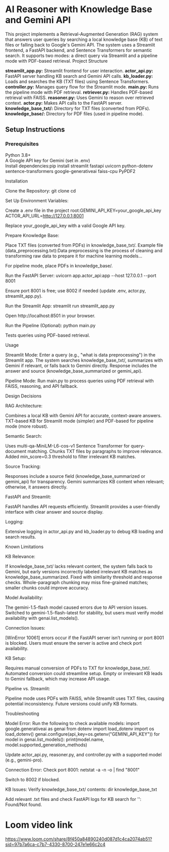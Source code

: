 # AI Reasoner with Knowledge Base and Gemini API
This project implements a Retrieval-Augmented Generation (RAG) system that answers user queries by searching a local knowledge base (KB) of text files or falling back to Google's Gemini API. The system uses a Streamlit frontend, a FastAPI backend, and Sentence Transformers for semantic search. It supports two modes: a direct query via Streamlit and a pipeline mode with PDF-based retrieval.
Project Structure

**streamlit_app.py:** Streamlit frontend for user interaction.
**actor_api.py:** FastAPI server handling KB search and Gemini API calls.
**kb_loader.py:** Loads and searches the KB (TXT files) using Sentence Transformers.
**controller.py:** Manages query flow for the Streamlit mode.
**main.py:** Runs the pipeline mode with PDF retrieval.
**retriever.py:** Handles PDF-based retrieval with FAISS.
**reasoner.py:** Uses Gemini to reason over retrieved context.
**actor.py:** Makes API calls to the FastAPI server.
**knowledge_base_txt/:** Directory for TXT files (converted from PDFs).
**knowledge_base/:** Directory for PDF files (used in pipeline mode).

## Setup Instructions
### Prerequisites

Python 3.8+<br>
A Google API key for Gemini (set in .env)<br>
Install dependencies:pip install streamlit fastapi uvicorn python-dotenv sentence-transformers google-generativeai faiss-cpu PyPDF2<br>



Installation

Clone the Repository:
git clone <repository-url>
cd <repository-directory>


Set Up Environment Variables:

Create a .env file in the project root:GEMINI_API_KEY=your_google_api_key
ACTOR_API_URL=http://127.0.0.1:8001


Replace your_google_api_key with a valid Google API key.


Prepare Knowledge Base:

Place TXT files (converted from PDFs) in knowledge_base_txt/.
Example file (data_preprocessing.txt):Data preprocessing is the process of cleaning and transforming raw data to prepare it for machine learning models...


For pipeline mode, place PDFs in knowledge_base/.


Run the FastAPI Server:
uvicorn app.actor_api:app --host 127.0.0.1 --port 8001


Ensure port 8001 is free; use 8002 if needed (update .env, actor.py, streamlit_app.py).


Run the Streamlit App:
streamlit run streamlit_app.py


Open http://localhost:8501 in your browser.


Run the Pipeline (Optional):
python main.py


Tests queries using PDF-based retrieval.



Usage

Streamlit Mode:
Enter a query (e.g., "what is data preprocessing") in the Streamlit app.
The system searches knowledge_base_txt/, summarizes with Gemini if relevant, or falls back to Gemini directly.
Response includes the answer and source (knowledge_base_summarized or gemini_api).


Pipeline Mode:
Run main.py to process queries using PDF retrieval with FAISS, reasoning, and API fallback.



Design Decisions

RAG Architecture:

Combines a local KB with Gemini API for accurate, context-aware answers.
TXT-based KB for Streamlit mode (simpler) and PDF-based for pipeline mode (more robust).


Semantic Search:

Uses multi-qa-MiniLM-L6-cos-v1 Sentence Transformer for query-document matching.
Chunks TXT files by paragraphs to improve relevance.
Added min_score=0.3 threshold to filter irrelevant KB matches.


Source Tracking:

Responses include a source field (knowledge_base_summarized or gemini_api) for transparency.
Gemini summarizes KB content when relevant; otherwise, it answers directly.


FastAPI and Streamlit:

FastAPI handles API requests efficiently.
Streamlit provides a user-friendly interface with clear answer and source display.


Logging:

Extensive logging in actor_api.py and kb_loader.py to debug KB loading and search results.



Known Limitations

KB Relevance:

If knowledge_base_txt/ lacks relevant content, the system falls back to Gemini, but early versions incorrectly labeled irrelevant KB matches as knowledge_base_summarized. Fixed with similarity threshold and response checks.
Whole-paragraph chunking may miss fine-grained matches; smaller chunks could improve accuracy.


Model Availability:

The gemini-1.5-flash model caused errors due to API version issues. Switched to gemini-1.5-flash-latest for stability, but users must verify model availability with genai.list_models().


Connection Issues:

[WinError 10061] errors occur if the FastAPI server isn’t running or port 8001 is blocked. Users must ensure the server is active and check port availability.


KB Setup:

Requires manual conversion of PDFs to TXT for knowledge_base_txt/. Automated conversion could streamline setup.
Empty or irrelevant KB leads to Gemini fallback, which may increase API usage.


Pipeline vs. Streamlit:

Pipeline mode uses PDFs with FAISS, while Streamlit uses TXT files, causing potential inconsistency. Future versions could unify KB formats.



Troubleshooting

Model Error: Run the following to check available models:
import google.generativeai as genai
from dotenv import load_dotenv
import os
load_dotenv()
genai.configure(api_key=os.getenv("GEMINI_API_KEY"))
for model in genai.list_models():
    print(model.name, model.supported_generation_methods)


Update actor_api.py, reasoner.py, and controller.py with a supported model (e.g., gemini-pro).


Connection Error: Check port 8001:
netstat -a -n -o | find "8001"


Switch to 8002 if blocked.


KB Issues: Verify knowledge_base_txt/ contents:
dir knowledge_base_txt


Add relevant .txt files and check FastAPI logs for KB search for '<query>': Found/Not found.



# Loom video link 

https://www.loom.com/share/8f450a84890240d087d1c4ca2074ab51?sid=97b7a6ca-c7b7-4330-8700-247e1e66c2c4
